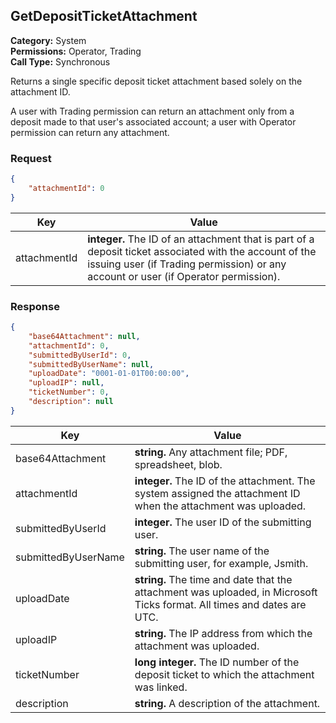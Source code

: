## GetDepositTicketAttachment

**Category:** System<br />**Permissions:** Operator, Trading<br />**Call Type:** Synchronous

Returns a single specific deposit ticket attachment based solely on the attachment ID.

A user with Trading permission can return an attachment only from a deposit made to that user's associated account; a user with Operator permission can return any attachment.

### Request

```json
{
    "attachmentId": 0
}
```

| Key          | Value                                                        |
| ------------ | ------------------------------------------------------------ |
| attachmentId | **integer.** The ID of an attachment that is part of a deposit ticket associated with the account of the issuing user (if Trading permission) or any account or user (if Operator permission). |

### Response

```json
{
    "base64Attachment": null,
    "attachmentId": 0,
    "submittedByUserId": 0,
    "submittedByUserName": null,
    "uploadDate": "0001-01-01T00:00:00",
    "uploadIP": null,
    "ticketNumber": 0,
    "description": null
}
```

| Key                 | Value                                                        |
| ------------------- | ------------------------------------------------------------ |
| base64Attachment    | **string.** Any attachment file; PDF, spreadsheet, blob.     |
| attachmentId        | **integer.** The ID of the attachment. The system assigned the attachment ID when the attachment was uploaded. |
| submittedByUserId   | **integer.** The user ID of the submitting user.             |
| submittedByUserName | **string.** The user name of the submitting user, for example, Jsmith. |
| uploadDate          | **string.** The time and date that the attachment was uploaded, in Microsoft Ticks format. All times and dates are UTC. |
| uploadIP            | **string.** The IP address from which the attachment was uploaded. |
| ticketNumber        | **long integer.** The ID number of the deposit ticket to which the attachment was linked. |
| description         | **string.** A description of the attachment.                 |


